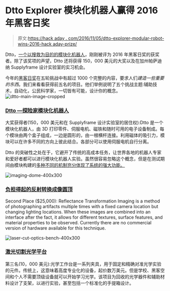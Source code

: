 # Dtto Explorer 模块化机器人赢得 2016 年黑客日奖

> 原文:[https://hack aday . com/2016/11/05/dtto-explorer-modular-robot-wins-2016-hack aday-prize/](https://hackaday.com/2016/11/05/dtto-explorer-modular-robot-wins-2016-hackaday-prize/)

Dtto，[一个以搜救为目的的模块化机器人](https://hackaday.io/project/9976-dtto-explorer-modular-robot)，刚刚被评为 2016 年黑客日奖的获奖者。除了该奖项的声望，Dtto 还将获得 150，000 美元的大奖以及在加州帕萨迪纳 Supplyframe 设计实验室的实习机会。

今年的[黑客日奖](https://hackaday.io/prize)在五轮挑战中有超过 1000 个完整的内容，要求人们*建造一些重要的东西*。我们来看看获得前五名的项目。他们举例说明了五个挑战主题:辅助技术，自动化，公民科学家，一切皆有可能，设计你的概念。![dtto-main-image-cropped](../Images/6f0ae1ea216a4ebb5a00af3ee616c865.png)

### [Dtto —探险家模块化机器人](https://hackaday.io/project/9976-dtto-explorer-modular-robot)

大奖获得者(150，000 美元和在 Supplyframe 设计实验室的居住权):Dtto 是一个模块化机器人，由 3D 打印零件、伺服电机、磁铁和随时可用的电子设备制成。每个模块由两个盒子组成，一边是圆形的，由一根横杆连接。利用磁体的吸引力，模块可以在许多不同的方向上彼此结合。各部分可以使用伺服电机自行分离。

Dtto 的突破性之处在于，它避开了传统的高成本任务，让世界各地的机器人专家和爱好者都可以进行模块化机器人实验。虽然很容易忽略这个概念，但是在测试期间由模块构建的[多种不同的机制充分体现了系统的强大功能。](https://youtu.be/1elP9JI4qFY)

![imaging-dome-400x300](../Images/e4e24420fee528f507f057c470cb2a6f.png)

### [负担得起的反射转换成像圆顶](https://hackaday.io/project/11951)

Second Place ($25,000): Reflectance Transformation Imaging is a method of photographing artifacts multiple times with a fixed camera location but changing lighting locations. When these images are combined into an interface after the fact, it allows for different textures, surface features, and material properties to be observed. Currently there are no commercial version of hardware available for this technique.

![laser-cut-optics-bench-400x300](../Images/1e5b7836ddbe5399c828ab8da7e55966.png)

### [激光切割光学平台](https://hackaday.io/project/10707)

第三名(10，000 美元):光学工作台是一系列夹具，用于固定和精确对准光学实验的元件。传统上，这意味着高度专业化的设备，起价数万美元。但是学校、黑客空间和个人不需要顶级设备就可以开始学习光学。该项目为回收的光学器件和辅助材料设计了支架，以进行实验，甚至包括一个标准化的手提箱设计。